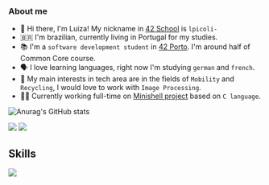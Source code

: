 ### About me 
- 👋 Hi there, I'm Luiza! My nickname in [42 School](https://www.42network.org/) is `lpicoli-`
- 🇧🇷 I'm brazilian, currently living in Portugal for my studies.
- 📚 I'm a `software development student` in [42 Porto](https://www.42porto.com/). I'm around half of Common Core course. 
- 🗣️ I love learning languages, right now I'm studying `german` and `french`.
- 👀 My main interests in tech area are in the fields of `Mobility` and `Recycling`, I would love to work with `Image Processing`.
- 👩‍💻 Currently working full-time on [Minishell project](https://github.com/ziliolu/42_minishell) based on `C language`.


![Anurag's GitHub stats](https://github-readme-stats.vercel.app/api?username=ziliolu&theme=dracula&show_icons=true)

<a href = "mailto:luzilio.p@gmail.com"><img src="https://img.shields.io/badge/-Gmail-%23333?style=for-the-badge&logo=gmail&logoColor=white" target="_blank"></a>
<a href="https://www.linkedin.com/in/luiza-zilio-4a7a14205/" target="_blank"><img src="https://img.shields.io/badge/-LinkedIn-%230077B5?style=for-the-badge&logo=linkedin&logoColor=white" target="_blank"></a> 

## Skills
<p align="left">
  <a href="https://skillicons.dev">
    <img src="https://skillicons.dev/icons?i=c,java,html,css,git,github,bash,linux,vim,vscode" />
  </a>
</p>
<!--
**ziliolu/ziliolu** is a ✨ _special_ ✨ repository because its `README.md` (this file) appears on your GitHub profile.

Here are some ideas to get you started:

- 🔭 I’m currently working on ...
- 🌱 I’m currently learning ...
- 👯 I’m looking to collaborate on ...
- 🤔 I’m looking for help with ...
- 💬 Ask me about ...
- 📫 How to reach me: ...
- 😄 Pronouns: ...
- ⚡ Fun fact: ...
-->
